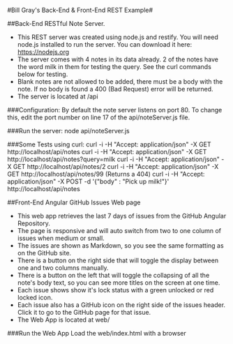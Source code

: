 
#Bill Gray's Back-End & Front-End REST Example#

##Back-End RESTful Note Server.

- This REST server was created using node.js and restify. You will need node.js installed to run the server. You can download it here: https://nodejs.org
- The server comes with 4 notes in its data already. 2 of the notes have the word milk in them for testing the query. See the curl commands below for testing.
- Blank notes are not allowed to be added, there must be a body with the note. If no body is found a 400 (Bad Request) error will be returned.
- The server is located at /api

###Configuration:
By default the note server listens on port 80.
To change this, edit the port number on line 17 of the api/noteServer.js file.

###Run the server:
node api/noteServer.js

###Some Tests using curl:
curl -i -H "Accept: application/json" -X GET http://localhost/api/notes
curl -i -H "Accept: application/json" -X GET http://localhost/api/notes?query=milk
curl -i -H "Accept: application/json" -X GET http://localhost/api/notes/2
curl -i -H "Accept: application/json" -X GET http://localhost/api/notes/99 (Returns a 404)
curl -i -H "Accept: application/json" -X POST -d '{"body" : "Pick up milk!"}' http://localhost/api/notes

##Front-End Angular GitHub Issues Web page

- This web app retrieves the last 7 days of issues from the GitHub Angular Repository.
- The page is responsive and will auto switch from two to one column of issues when medium or small.
- The issues are shown as Markdown, so you see the same formatting as on the GitHub site. 
- There is a button on the right side that will toggle the display between one and two columns manually.
- There is a button on the left that will toggle the collapsing of all the note's body text, so you can see more titles on the screen at one time.
- Each issue shows show it's lock status with a green unlocked or red locked icon.
- Each issue also has a GitHub icon on the right side of the issues header. Click it to go to the GitHub page for that issue.
- The Web App is located at web/

###Run the Web App
Load the web/index.html with a browser
   


